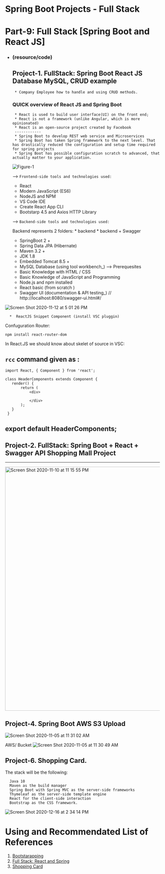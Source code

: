
#                                           Spring Boot Projects - Full Stack
   
 # Part-9: Full Stack [Spring Boot and React JS]
  * ### (resource/code) 
    ## Project-1. FullStack: Spring Boot React JS Database MySQL, CRUD example
         * Company Employee how to handle and using CRUD methods. 
     ### QUICK overview of React JS and Spring Boot
         * React is used to build user interface(UI) on the front end;
         * React is not a framework (unlike Angular, which is more opinionated)
         * React is an open-source project created by Facebook
         ------------
         * Spring Boot to develop REST web service and Microservices
         * Spring Boot has taken Spring framework to the next level. That has drastically reduced the configuration and setup time required for spring projects
         * Spring Boot has possible configuration scratch to advanced, that actually matter to your application.


      ![Figure-1](https://user-images.githubusercontent.com/11626327/97261692-b1931480-1862-11eb-9c73-4eb6157c06fc.png)
     
      --> `Frontend-side tools and technologies used:` 
       * React 
       * Modern JavaScript (ES6)
       * NodeJS and NPM 
       * VS Code IDE
       * Create React App CLI
       * Bootstarp 4.5 and Axios HTTP Library
          
      --> `Backend-side tools and technologies used: `
      
      Backend represents 2 folders: 
         * backend 
         * backend + Swagger 
         
       * SpringBoot 2 + 
       * Spring Data JPA (Hibernate)
       * Maven 3.2  + 
       * JDK 1.8 
       * Embedded Tomcat 8.5 + 
       * MySQL Database (using tool workbench_)
     --> Prerequesites 
       * Basic Knowledge with HTML / CSS
       * Basic Knowledge of JavaScript and Programming
       * Node.js and npm installed
       * React basic (from scratch )
       * Swagger UI (documentation & API testing_) // http://localhost:8080/swagger-ui.html#/
       
![Screen Shot 2020-11-12 at 5 01 26 PM](https://user-images.githubusercontent.com/11626327/98912066-ef519780-2508-11eb-830f-590747a416c8.png)
      
      *  ReactJS Snippet Component (install VSC pluggin)
       

Confuguration Router: 

`npm install react-router-dom `


 In React.JS we should know about skelet of source in VSC:
 
 `rcc` command given as : 
 ------------------------
    import React, { Component } from 'react';

    class HeaderComponents extends Component {
       render() {
           return (
               <div>

               </div>
           );
       }
     }

export default HeaderComponents;
----------------------------


## Project-2. FullStack: Spring Boot + React + Swagger API Shopping Mall Project
------


<img width="794" alt="Screen Shot 2020-11-10 at 11 15 55 PM" src="https://user-images.githubusercontent.com/11626327/98685483-c2876e00-23aa-11eb-92ae-9012000c46bb.png">

## Project-4. Spring Boot AWS S3 Upload

![Screen Shot 2020-11-05 at 11 31 02 AM](https://user-images.githubusercontent.com/11626327/98190535-94450100-1f5a-11eb-8019-804d32892b93.png)

AWS/ Bucket 
![Screen Shot 2020-11-05 at 11 30 49 AM](https://user-images.githubusercontent.com/11626327/98190604-bb9bce00-1f5a-11eb-8b51-ebf75cd5215f.png)

## Project-6. Shopping Card.

The stack will be the following:

      Java 10
      Maven as the build manager
      Spring Boot with Spring MVC as the server-side frameworks
      Thymeleaf as the server-side template engine
      React for the client-side interaction
      Bootstrap as the CSS framework.
      
      
![Screen Shot 2020-12-16 at 2 34 14 PM](https://user-images.githubusercontent.com/11626327/102309460-2c97c200-3fac-11eb-8ee6-917c6dff5679.png)

#   Using and Recommendated List of References
 1. [Bootstarapping](https://getbootstrap.com/docs/4.5/getting-started/introduction/)
 2. [Full Stack: React and Spring](https://www.youtube.com/watch?v=S5AFJIfRxQU&list=PLGRDMO4rOGcNLnW1L2vgsExTBg-VPoZHr&index=14)
 3. [Shopping Card](https://pusher.com/tutorials/shopping-cart-java-react)
